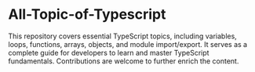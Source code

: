 # All-Topic-of-Typescript
This repository covers essential TypeScript topics, including variables, loops, functions, arrays, objects, and module import/export. It serves as a complete guide for developers to learn and master TypeScript fundamentals. Contributions are welcome to further enrich the content.
